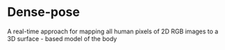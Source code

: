 # Dense-pose
A real-time approach for mapping all human pixels of 2D RGB images to a 3D surface - based model of the body
